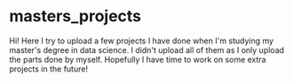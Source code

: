 # masters_projects
Hi! Here I try to upload a few projects I have done when I'm studying my master's degree in data science. I didn't upload all of them as I only upload the parts done by myself. Hopefully I have time to work on some extra projects in the future!
